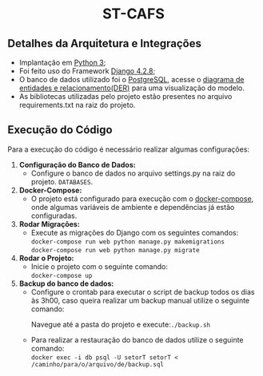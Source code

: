 <h1 align="center"> ST-CAFS </h1>
<h2>Detalhes da Arquitetura e Integrações</h2>
<ul>
    <li>Implantação em <a href="https://www.python.org/">Python 3</a>;</li>
    <li>Foi feito uso do Framework <a href="https://www.djangoproject.com/">Django 4.2.8</a>;</li>
    <li>O banco de dados utilizado foi o <a href="https://www.postgresql.org/">PostgreSQL</a>, acesse o <a href="https://drive.google.com/file/d/1XSpE-rLkoXuwUgNRMDcwU5YNg_XaNQrS/view">diagrama de entidades e relacionamento(DER)</a> para uma visualização do modelo.</li>
    <li>As bibliotecas utilizadas pelo projeto estão presentes no arquivo requirements.txt na raiz do projeto.</li>
</ul>

<h2>Execução do Código</h2>
<p>Para a execução do código é necessário realizar algumas configurações:</p>
<ol>
    <li><strong>Configuração do Banco de Dados:</strong>
        <ul>
            <li>Configure o banco de dados no arquivo settings.py na raiz do projeto.
                <code>DATABASES</code>.</li>
        </ul>
    </li>
    <li><strong>Docker-Compose:</strong>
        <ul>
            <li>O projeto está configurado para execução com o <a href="https://docs.docker.com/compose/">docker-compose</a>, onde algumas variáveis de
                ambiente e dependências já estão configuradas.</li>
        </ul>
    </li>
    <li><strong>Rodar Migrações:</strong>
        <ul>
            <li>Execute as migrações do Django com os seguintes comandos:
                <br>
                <code>docker-compose run web python manage.py makemigrations</code>
                <br>
                <code>docker-compose run web python manage.py migrate</code>
            </li>
        </ul>
    </li>
    <li><strong>Rodar o Projeto:</strong>
        <ul>
            <li>Inicie o projeto com o seguinte comando:
                <br>
                <code>docker-compose up</code>
            </li>
        </ul>
    </li>
    <li><strong>Backup do banco de dados:</strong>
        <ul>
            <li>Configure o crontab para executar o script de backup todos os dias às 3h00, caso queira realizar um backup manual utilize o seguinte comando:
                <br>
                <p>Navegue até a pasta do projeto e execute:<code>./backup.sh</code></p>
            </li>
            <li>Para realizar a restauração do banco de dados utilize o seguinte comando:
                <br>
                <code>docker exec -i db psql -U setorT setorT < /caminho/para/o/arquivo/de/backup.sql</code>
            </li>
        </ul>
    </li>
</ol>
